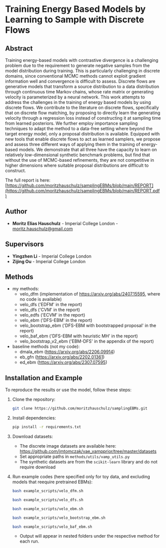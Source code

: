 # Training Energy Based Models by Learning to Sample with Discrete Flows

## Abstract

Training energy-based models with contrastive divergence is a challenging problem due to the requirement to generate negative samples from the model distribution during training. This is particularly challenging in discrete domains, since conventional MCMC methods cannot exploit gradient information well and convergence is difficult to assess. Discrete flows are generative models that transform a source distribution to a data distribution through continuous time Markov chains, whose rate matrix or generating velocity is parameterized by a neural network. This work attempts to address the challenges in the training of energy based models by using discrete flows. We contribute to the literature on discrete flows, specifically that on discrete flow matching, by proposing to directly learn the generating velocity through a regression loss instead of constructing it at sampling time from learned posteriors. We further employ importance sampling techniques to adapt the method to a data-free setting where beyond the target energy model, only a proposal distribution is available. Equipped with new tools that enable discrete flows to act as learned samplers, we propose and assess three different ways of applying them in the training of energy-based models. We demonstrate that all three have the capacity to learn on relatively low-dimensional synthetic benchmark problems, but find that without the use of MCMC-based refinements, they are not competitive in higher dimensions where suitable proposal distributions are difficult to construct.

The full report is here: [https://github.com/moritzhauschulz/samplingEBMs/blob/main/REPORT](https://github.com/moritzhauschulz/samplingEBMs/blob/main/REPORT.pdf)

## Author

- **Moritz Elias Hauschulz** - Imperial College London - moritz.hauschulz@gmail.com

## Supervisors

- **Yingzhen Li** - Imperial College London
- **Zijing Ou** - Imperial College London


## Methods
- my methods:
    - velo_dfm (implementation of https://arxiv.org/abs/2407.15595, where no code is available)
    - velo_dfs ('EDFM' in the report)
    - velo_dfs ('CVM' in the report)
    - velo_edfs ('ECVM' in the report)
    - velo_ebm ('DFS-EBM' in the report)
    - velo_bootstrap_ebm ('DFS-EBM with bootstrapped proposal' in the report)
    - velo_baf_ebm ('DFS-EBM with heuristic MH' in the report)
    - velo_bootstrap_v2_ebm ('EBM-DFS' in the appendix of the report)
- baseline methods (not my code): 
    - dmala_ebm (https://arxiv.org/abs/2206.09914)
    - eb_gfn (https://arxiv.org/abs/2202.01361)
    - ed_ebm (https://arxiv.org/abs/2307.07595)

## Installation and Example

To reproduce the results or use the model, follow these steps:

1. Clone the repository:
    ```bash
    git clone https://github.com/moritzhauschulz/samplingEBMs.git
    ```

2. Install dependencies:
    ```bash
    pip install -r requirements.txt
    ```

3. Download datasets:
    - The discrete image datasets are available here: https://github.com/jmtomczak/vae_vampprior/tree/master/datasets
    - Set appropriate paths in `methods/utils/vamp_utils.py`
    - The synthetic datasets are from the `scikit-learn` library and do not require download

4. Run example codes (here specified only for toy data, and excluding models that reequire pretrained EBMs):
    ```bash 
    bash example_scripts/velo_dfm.sh
    ```
    ```bash
    bash example_scripts/velo_dfs.sh
    ```
    ```bash
    bash example_scripts/velo_ebm.sh
    ```
    ```bash
    bash example_scripts/velo_bootstrap_ebm.sh
    ```
    ```bash
    bash example_scripts/velo_baf_ebm.sh
    ```
    - Output will appear in nested folders under the respective method for each run.

